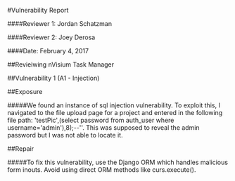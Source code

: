 #Vulnerability Report

####Reviewer 1: Jordan Schatzman

####Reviewer 2: Joey Derosa

####Date: February 4, 2017 

##Revieiwing nVisium Task Manager

##Vulnerability 1 (A1 - Injection)

##Exposure

#####We found an instance of sql injection vulnerability.  To exploit this, I navigated to the file upload page for a project and entered in the following file path: 'testPic',(select password from auth_user where username='admin'),8);--''.  This was supposed to reveal the admin password but I was not able to locate it.

##Repair

#####To fix this vulnerability, use the Django ORM which handles malicious form inouts.  Avoid using direct ORM methods like curs.execute().


